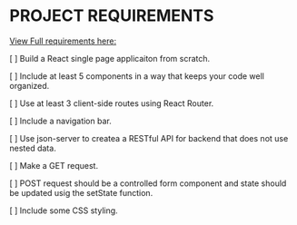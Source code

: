 # PROJECT REQUIREMENTS

[View Full requirements here:](https://docs.google.com/document/d/1jUnhHhu10YOOvNYHwDVz39ryrhLCUyMXrULazI77llo/edit#heading=h.himt9pu2ppf0)

[ ] Build a React single page applicaiton from scratch.

[ ] Include at least 5 components in a way that keeps your code well organized.

[ ] Use at least 3 client-side routes using React Router. 

[ ] Include a navigation bar.

[ ] Use json-server to createa a RESTful API for backend that does not use nested data.

[ ] Make a GET request.

[ ] POST request should be a controlled form component and state should be updated usig the setState function.

[ ] Include some CSS styling.